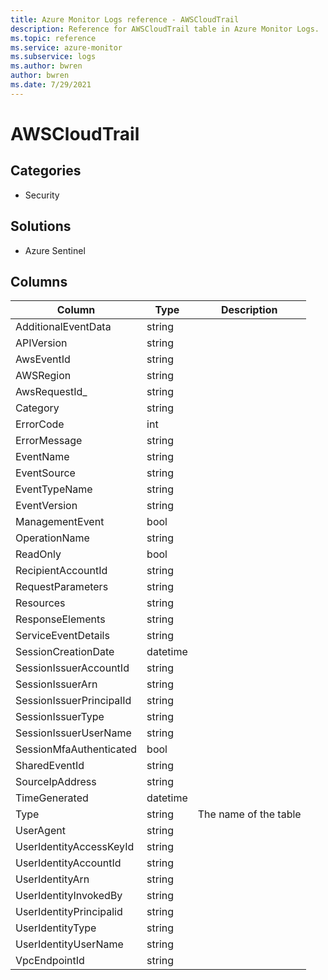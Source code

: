 ```yaml
---
title: Azure Monitor Logs reference - AWSCloudTrail
description: Reference for AWSCloudTrail table in Azure Monitor Logs.
ms.topic: reference
ms.service: azure-monitor
ms.subservice: logs
ms.author: bwren
author: bwren
ms.date: 7/29/2021
---
```


# AWSCloudTrail

 

## Categories

- Security
## Solutions

- Azure Sentinel




## Columns

|Column|Type|Description|
|---|---|---|
|AdditionalEventData|string||
|APIVersion|string||
|AwsEventId|string||
|AWSRegion|string||
|AwsRequestId_|string||
|Category|string||
|ErrorCode|int||
|ErrorMessage|string||
|EventName|string||
|EventSource|string||
|EventTypeName|string||
|EventVersion|string||
|ManagementEvent|bool||
|OperationName|string||
|ReadOnly|bool||
|RecipientAccountId|string||
|RequestParameters|string||
|Resources|string||
|ResponseElements|string||
|ServiceEventDetails|string||
|SessionCreationDate|datetime||
|SessionIssuerAccountId|string||
|SessionIssuerArn|string||
|SessionIssuerPrincipalId|string||
|SessionIssuerType|string||
|SessionIssuerUserName|string||
|SessionMfaAuthenticated|bool||
|SharedEventId|string||
|SourceIpAddress|string||
|TimeGenerated|datetime||
|Type|string|The name of the table|
|UserAgent|string||
|UserIdentityAccessKeyId|string||
|UserIdentityAccountId|string||
|UserIdentityArn|string||
|UserIdentityInvokedBy|string||
|UserIdentityPrincipalid|string||
|UserIdentityType|string||
|UserIdentityUserName|string||
|VpcEndpointId|string||
